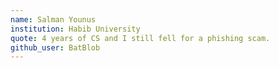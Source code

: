 ```yaml
---
name: Salman Younus
institution: Habib University
quote: 4 years of CS and I still fell for a phishing scam.
github_user: BatBlob
---
```

